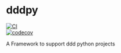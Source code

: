 # dddpy
[![CI](https://github.com/aeroworks-io/dddpy/workflows/CI/badge.svg)](https://github.com/aeroworks-io/dddpy/actions?query=workflow%3ACI)  
[![codecov](https://codecov.io/gh/aeroworks-io/dddpy/branch/main/graph/badge.svg?token=BOO43Q8GIF)](https://codecov.io/gh/aeroworks-io/dddpy)

A Framework to support ddd python projects
